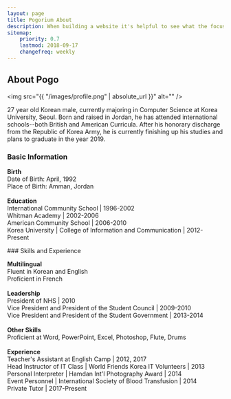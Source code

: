 ```yaml
---
layout: page
title: Pogorium About
description: When building a website it's helpful to see what the focus of your site is. This page is an example of how to show a website's focus.
sitemap:
    priority: 0.7
    lastmod: 2018-09-17
    changefreq: weekly
---
```

## About Pogo

<span class="image left"><img src="{{ "/images/profile.png" | absolute_url }}" alt="" /></span>

27 year old Korean male, currently majoring in Computer Science at Korea University, Seoul. Born and raised in Jordan, he has attended international schools--both British and American Curricula. After his honorary discharge from the Republic of Korea Army, he is currently finishing up his studies and plans to graduate in the year 2019.

### Basic Information
<div class="box">
  <p>
  <b>Birth</b><br />
  Date of Birth: April, 1992<br />
  Place of Birth: Amman, Jordan <br />
  <br /><b>Education</b><br />
  International Community School | 1996-2002<br />
  Whitman Academy | 2002-2006<br />
  American Community School | 2006-2010<br />
  Korea University | College of Information and Communication | 2012-Present<br />
  </p>
</div>
### Skills and Experience
<div class="box">
 <p>
  <b>Multilingual</b><br />
  Fluent in Korean and English<br />
  Proficient in French<br />
  <br /><b>Leadership</b><br />
  President of NHS | 2010<br />
  Vice President and President of the Student Council | 2009-2010<br />
  Vice President and President of the Student Government | 2013-2014<br />
  <br /><b>Other Skills</b><br />
  Proficient at Word, PowerPoint, Excel, Photoshop, Flute, Drums<br />
  <br /><b>Experience</b><br />
  Teacher's Assistant at English Camp | 2012, 2017<br />
  Head Instructor of IT Class | World Friends Korea IT Volunteers | 2013<br />
  Personal Interpreter | Hamdan Int'l Photography Award | 2014<br />
  Event Personnel | International Society of Blood Transfusion | 2014<br />
  Private Tutor | 2017-Present<br />
  </p>
</div>

<!-- <span class="image left"><img src="{{ "/images/pic05.jpg" | absolute_url }}" alt="" /></span>

What I do for fun. What are my hobbies? Appreciator of music in many forms. Plays music via flute and drums. Interests in visual arts, enjoys photo editing and tinkering with videos. What I do for fun. What are my hobbies? Appreciator of music in many forms. Plays music via flute and drums. Interests in visual arts, enjoys photo editing and tinkering with videos. What I do for fun. What are my hobbies? Appreciator of music in many forms. Plays music via flute and drums. Interests in visual arts, enjoys photo editing and tinkering with videos.  -->

